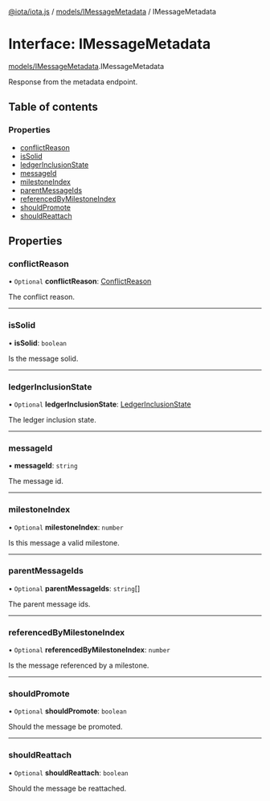 [@iota/iota.js](../README.md) / [models/IMessageMetadata](../modules/models_imessagemetadata.md) / IMessageMetadata

# Interface: IMessageMetadata

[models/IMessageMetadata](../modules/models_imessagemetadata.md).IMessageMetadata

Response from the metadata endpoint.

## Table of contents

### Properties

- [conflictReason](models_imessagemetadata.imessagemetadata.md#conflictreason)
- [isSolid](models_imessagemetadata.imessagemetadata.md#issolid)
- [ledgerInclusionState](models_imessagemetadata.imessagemetadata.md#ledgerinclusionstate)
- [messageId](models_imessagemetadata.imessagemetadata.md#messageid)
- [milestoneIndex](models_imessagemetadata.imessagemetadata.md#milestoneindex)
- [parentMessageIds](models_imessagemetadata.imessagemetadata.md#parentmessageids)
- [referencedByMilestoneIndex](models_imessagemetadata.imessagemetadata.md#referencedbymilestoneindex)
- [shouldPromote](models_imessagemetadata.imessagemetadata.md#shouldpromote)
- [shouldReattach](models_imessagemetadata.imessagemetadata.md#shouldreattach)

## Properties

### conflictReason

• `Optional` **conflictReason**: [ConflictReason](../enums/models_conflictreason.conflictreason.md)

The conflict reason.

___

### isSolid

• **isSolid**: `boolean`

Is the message solid.

___

### ledgerInclusionState

• `Optional` **ledgerInclusionState**: [LedgerInclusionState](../modules/models_ledgerinclusionstate.md#ledgerinclusionstate)

The ledger inclusion state.

___

### messageId

• **messageId**: `string`

The message id.

___

### milestoneIndex

• `Optional` **milestoneIndex**: `number`

Is this message a valid milestone.

___

### parentMessageIds

• `Optional` **parentMessageIds**: `string`[]

The parent message ids.

___

### referencedByMilestoneIndex

• `Optional` **referencedByMilestoneIndex**: `number`

Is the message referenced by a milestone.

___

### shouldPromote

• `Optional` **shouldPromote**: `boolean`

Should the message be promoted.

___

### shouldReattach

• `Optional` **shouldReattach**: `boolean`

Should the message be reattached.
